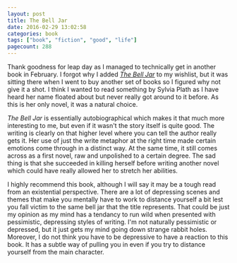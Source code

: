 ```yaml
---
layout: post
title: The Bell Jar
date: 2016-02-29 13:02:58
categories: book
tags: ["book", "fiction", "good", "life"]
pagecount: 288
---
```


Thank goodness for leap day as I managed to technically get in another book
in February. I forgot why I added [*The Bell Jar*][bell-amazon] to my wishlist,
but it was sitting there when I went to buy another set of books so I figured
why not give it a shot. I think I wanted to read something by Sylvia Plath
as I have heard her name floated about but never really got around to it before.
As this is her only novel, it was a natural choice.

*The Bell Jar* is essentially autobiographical which makes it that much more
interesting to me, but even if it wasn't the story itself is quite good. The
writing is clearly on that higher level where you can tell the author really
gets it. Her use of just the write metaphor at the right time made certain
emotions come through in a distinct way. At the same time, it still comes
across as a first novel, raw and unpolished to a certain degree. The sad thing
is that she succeeded in killing herself before writing another novel which
could have really allowed her to stretch her abilities.

I highly recommend this book, although I will say it may be a tough read
from an existential perspective. There are a lot of depressing scenes
and themes that make you mentally have to work to distance yourself a bit
lest you fall victim to the same bell jar that the title represents. That
could be just my opinion as my mind has a tendancy to run wild when presented
with pessimistic, depressing styles of writing. I'm not naturally pessimistic
or depressed, but it just gets my mind going down strange rabbit holes.
Moreover, I do not think you have to be depressive to have a reaction to
this book. It has a subtle way of pulling you in even if you try to distance
yourself from the main character.

[bell-amazon]:    http://amzn.com/B0105VDUQ4

